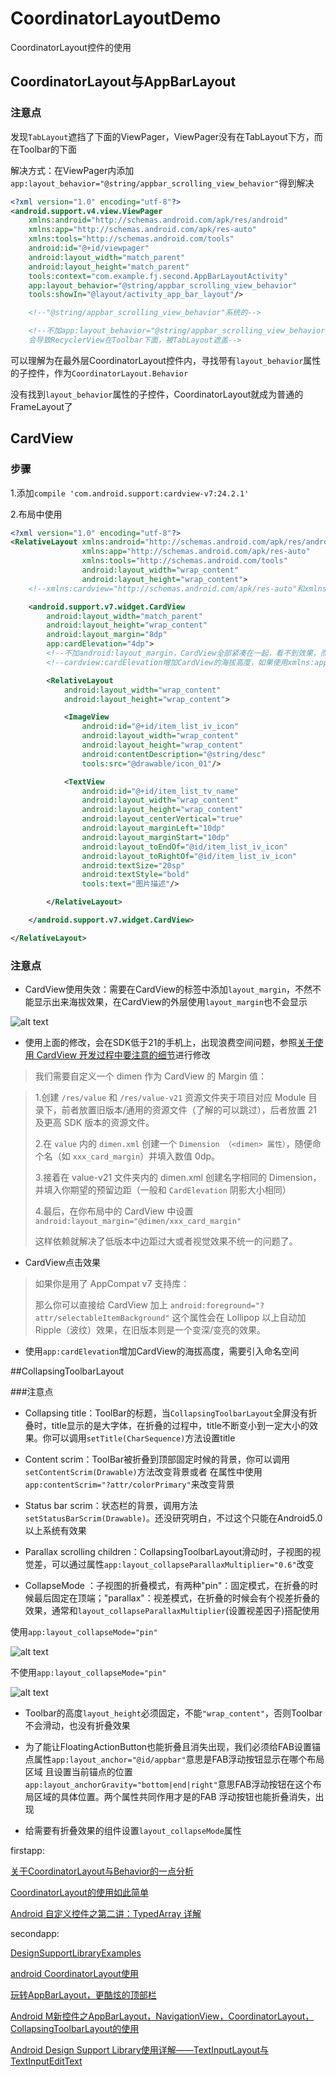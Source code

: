 # CoordinatorLayoutDemo
CoordinatorLayout控件的使用

## CoordinatorLayout与AppBarLayout

### 注意点

发现`TabLayout`遮挡了下面的ViewPager，ViewPager没有在TabLayout下方，而在Toolbar的下面

解决方式：在ViewPager内添加`app:layout_behavior="@string/appbar_scrolling_view_behavior"`得到解决


```xml
<?xml version="1.0" encoding="utf-8"?>
<android.support.v4.view.ViewPager
    xmlns:android="http://schemas.android.com/apk/res/android"
    xmlns:app="http://schemas.android.com/apk/res-auto"
    xmlns:tools="http://schemas.android.com/tools"
    android:id="@+id/viewpager"
    android:layout_width="match_parent"
    android:layout_height="match_parent"
    tools:context="com.example.fj.second.AppBarLayoutActivity"
    app:layout_behavior="@string/appbar_scrolling_view_behavior"
    tools:showIn="@layout/activity_app_bar_layout"/>

    <!--"@string/appbar_scrolling_view_behavior"系统的-->

    <!--不加app:layout_behavior="@string/appbar_scrolling_view_behavior"
    会导致RecyclerView在Toolbar下面，被TabLayout遮盖-->
```

可以理解为在最外层CoordinatorLayout控件内，寻找带有`layout_behavior`属性的子控件，作为`CoordinatorLayout.Behavior`

没有找到`layout_behavior`属性的子控件，CoordinatorLayout就成为普通的FrameLayout了

## CardView

### 步骤

1.添加`compile 'com.android.support:cardview-v7:24.2.1'`

2.布局中使用

```xml
<?xml version="1.0" encoding="utf-8"?>
<RelativeLayout xmlns:android="http://schemas.android.com/apk/res/android"
                xmlns:app="http://schemas.android.com/apk/res-auto"
                xmlns:tools="http://schemas.android.com/tools"
                android:layout_width="wrap_content"
                android:layout_height="wrap_content">
    <!--xmlns:cardview="http://schemas.android.com/apk/res-auto"和xmlns:app="http://schemas.android.com/apk/res-auto"效果一样-->

    <android.support.v7.widget.CardView
        android:layout_width="match_parent"
        android:layout_height="wrap_content"
        android:layout_margin="8dp"
        app:cardElevation="4dp">
        <!--不加android:layout_margin，CardView全部紧凑在一起，看不到效果，而且必须加载CardView上，不能加在外层RelativeLayout-->
        <!--cardview:cardElevation增加CardView的海拔高度，如果使用xmlns:app的命名空间要使用app:cardElevation-->

        <RelativeLayout
            android:layout_width="wrap_content"
            android:layout_height="wrap_content">

            <ImageView
                android:id="@+id/item_list_iv_icon"
                android:layout_width="wrap_content"
                android:layout_height="wrap_content"
                android:contentDescription="@string/desc"
                tools:src="@drawable/icon_01"/>

            <TextView
                android:id="@+id/item_list_tv_name"
                android:layout_width="wrap_content"
                android:layout_height="wrap_content"
                android:layout_centerVertical="true"
                android:layout_marginLeft="10dp"
                android:layout_marginStart="10dp"
                android:layout_toEndOf="@id/item_list_iv_icon"
                android:layout_toRightOf="@id/item_list_iv_icon"
                android:textSize="20sp"
                android:textStyle="bold"
                tools:text="图片描述"/>

        </RelativeLayout>

    </android.support.v7.widget.CardView>

</RelativeLayout>
```

### 注意点

* CardView使用失效：需要在CardView的标签中添加`layout_margin`，不然不能显示出来海拔效果，在CardView的外层使用`layout_margin`也不会显示

![alt text](https://github.com/JamFF/CoordinatorLayoutDemo/blob/master/art/cardview.png)

* 使用上面的修改，会在SDK低于21的手机上，出现浪费空间问题，参照[关于使用 CardView 开发过程中要注意的细节](http://www.open-open.com/lib/view/open1445759019585.html)进行修改

> 我们需要自定义一个 dimen 作为 CardView 的 Margin 值：

> 1.创建 `/res/value` 和 `/res/value-v21` 资源文件夹于项目对应 Module 目录下，前者放置旧版本/通用的资源文件（了解的可以跳过），后者放置 21 及更高 SDK 版本的资源文件。
> 
> 2.在 `value` 内的 `dimen.xml` 创建一个 `Dimension （<dimen> 属性）`，随便命个名（如 `xxx_card_margin`）并填入数值 0dp。
> 
> 3.接着在 value-v21 文件夹内的 dimen.xml 创建名字相同的 Dimension，并填入你期望的预留边距（一般和 `CardElevation` 阴影大小相同）
> 
> 4.最后，在你布局中的 CardView 中设置`android:layout_margin="@dimen/xxx_card_margin"`
> 
> 这样依赖就解决了低版本中边距过大或者视觉效果不统一的问题了。

* CardView点击效果

> 如果你是用了 AppCompat v7 支持库：
> 
> 那么你可以直接给 CardView 加上 `android:foreground="?attr/selectableItemBackground"` 这个属性会在 Lollipop 以上自动加Ripple（波纹）效果，在旧版本则是一个变深/变亮的效果。

* 使用`app:cardElevation`增加CardView的海拔高度，需要引入命名空间

##CollapsingToolbarLayout

###注意点

* Collapsing title：ToolBar的标题，当`CollapsingToolbarLayout`全屏没有折叠时，title显示的是大字体，在折叠的过程中，title不断变小到一定大小的效果。你可以调用`setTitle(CharSequence)`方法设置title

* Content scrim：ToolBar被折叠到顶部固定时候的背景，你可以调用`setContentScrim(Drawable)`方法改变背景或者 在属性中使用 `app:contentScrim="?attr/colorPrimary"`来改变背景

* Status bar scrim：状态栏的背景，调用方法`setStatusBarScrim(Drawable)`。还没研究明白，不过这个只能在Android5.0以上系统有效果

* Parallax scrolling children：CollapsingToolbarLayout滑动时，子视图的视觉差，可以通过属性`app:layout_collapseParallaxMultiplier="0.6"`改变

* CollapseMode ：子视图的折叠模式，有两种"pin"：固定模式，在折叠的时候最后固定在顶端；"parallax"：视差模式，在折叠的时候会有个视差折叠的效果，通常和`layout_collapseParallaxMultiplier`(设置视差因子)搭配使用

使用`app:layout_collapseMode="pin"`

![alt text](https://github.com/JamFF/CoordinatorLayoutDemo/blob/master/art/collapseMode.png)

不使用`app:layout_collapseMode="pin"`

![alt text](https://github.com/JamFF/CoordinatorLayoutDemo/blob/master/art/no_collapseMode.png)

* Toolbar的高度`layout_height`必须固定，不能`"wrap_content"`，否则Toolbar不会滑动，也没有折叠效果

* 为了能让FloatingActionButton也能折叠且消失出现，我们必须给FAB设置锚点属性`app:layout_anchor="@id/appbar"`意思是FAB浮动按钮显示在哪个布局区域
且设置当前锚点的位置`app:layout_anchorGravity="bottom|end|right"`意思FAB浮动按钮在这个布局区域的具体位置。两个属性共同作用才是的FAB 浮动按钮也能折叠消失，出现

* 给需要有折叠效果的组件设置`layout_collapseMode`属性

firstapp:

[关于CoordinatorLayout与Behavior的一点分析](http://www.jianshu.com/p/a506ee4afecb)

[CoordinatorLayout的使用如此简单](http://www.jianshu.com/p/72d45d1f7d55)

[Android 自定义控件之第二讲：TypedArray 详解](http://blog.csdn.net/zjh_1110120/article/details/50986589)

secondapp:

[DesignSupportLibraryExamples](https://github.com/PareshMayani/DesignSupportLibraryExamples)

[android CoordinatorLayout使用](http://blog.csdn.net/xyz_lmn/article/details/48055919)

[玩转AppBarLayout，更酷炫的顶部栏](http://www.jianshu.com/p/d159f0176576)

[Android M新控件之AppBarLayout，NavigationView，CoordinatorLayout，CollapsingToolbarLayout的使用](http://blog.csdn.net/feiduclear_up/article/details/46514791)

[Android Design Support Library使用详解——TextInputLayout与TextInputEditText](http://blog.csdn.net/maosidiaoxian/article/details/52217057)